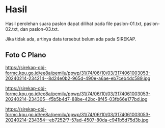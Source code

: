 # Hasil

Hasil perolehan suara paslon dapat dilihat pada file paslon-01.txt, paslon-02.txt, dan paslon-03.txt.

Jika tidak ada, artinya data tersebut belum ada pada SIREKAP.

## Foto C Plano

https://sirekap-obj-formc.kpu.go.id/ee8a/pemilu/ppwp/31/74/06/10/03/3174061003053-20240214-234214--8d24e0b2-965d-490e-a6ae-eb7ceb4dc589.jpg

https://sirekap-obj-formc.kpu.go.id/ee8a/pemilu/ppwp/31/74/06/10/03/3174061003053-20240214-234305--f5b5b4d7-88be-42bc-8f45-03fb66e177bd.jpg

https://sirekap-obj-formc.kpu.go.id/ee8a/pemilu/ppwp/31/74/06/10/03/3174061003053-20240214-234354--eb7252f7-57ad-4507-80da-c941b5d75d3b.jpg
